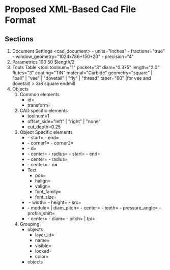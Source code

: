 # Proposed XML-Based Cad File Format

## Sections

1. Document Settings
    <cad_document>
        - units="Inches"
        - fractions="true"
        - window_geometry="1024x786+150+20"
        - precision="4"
2. Parametrics
    <parameters>
        <param name="length">100</param>
        <param name="width">50</param>
        <param name="half_width">$length/2<param>
    </parameters>
3. Tools Table
    <tooltable>
        <tool
            toolnum="1"
            pocket="3"
            diam="0.375"
            length="2.0"
            flutes="3"
            coating="TiN"
            material="Carbide"
            geometry="square" | "ball" | "vee" | "dovetail" | "fly" | "thread"
            taper="60" (for vee and dovetail)
        >
            3/8 square endmill
        </tool>
    </tooltable>
3. Objects
    1. Common elements
        - id=
        - transform=
    2. CAD specific elements
        - toolnum=1
        - offset_side="left" | "right" | "none"
        - cut_depth=0.25
    3. Object Specific elements
        - <line>
            - start=
            - end=
        - <rect>
            - corner1=
            - corner2=
        - <path>
            - d=
        - <arc>
            - center=
            - radius=
            - start=
            - end=
        - <circle>
            - center=
            - radius=
        - <ngon>
            - center=
            - n=
        - <text>Text</text>
            - pos=
            - halign=
            - valign=
            - font_family=
            - font_size=
        - <image>
            - width=
            - height=
            - src=
        - <spurgear>
            - module= | diam_pitch=
            - center=
            - teeth=
            - pressure_angle=
            - profile_shift=
        - <threadedhole>
            - center=
            - diam=
            - pitch= | tpi=
    4. Grouping
        - <layer>objects</layer>
            - layer_id=
            - name=
            - visible=
            - locked=
            - color=
        - <group>objects</group>


